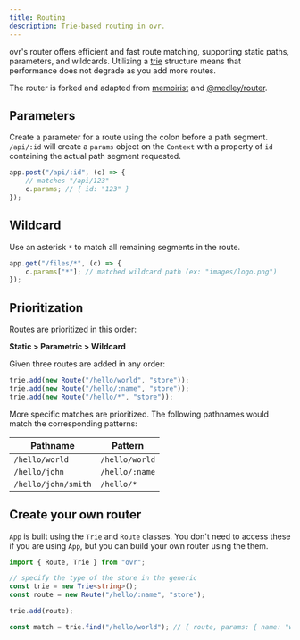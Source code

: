 ```yaml
---
title: Routing
description: Trie-based routing in ovr.
---
```


ovr's router offers efficient and fast route matching, supporting static paths, parameters, and wildcards. Utilizing a [trie](https://en.wikipedia.org/wiki/Radix_tree) structure means that performance does not degrade as you add more routes.

The router is forked and adapted from [memoirist](https://github.com/SaltyAom/memoirist) and [@medley/router](https://github.com/medleyjs/router).

## Parameters

Create a parameter for a route using the colon before a path segment. `/api/:id` will create a `params` object on the `Context` with a property of `id` containing the actual path segment requested.

```ts
app.post("/api/:id", (c) => {
	// matches "/api/123"
	c.params; // { id: "123" }
});
```

## Wildcard

Use an asterisk `*` to match all remaining segments in the route.

```ts
app.get("/files/*", (c) => {
	c.params["*"]; // matched wildcard path (ex: "images/logo.png")
});
```

## Prioritization

Routes are prioritized in this order:

**Static > Parametric > Wildcard**

Given three routes are added in any order:

```ts
trie.add(new Route("/hello/world", "store"));
trie.add(new Route("/hello/:name", "store"));
trie.add(new Route("/hello/*", "store"));
```

More specific matches are prioritized. The following pathnames would match the corresponding patterns:

| Pathname            | Pattern        |
| ------------------- | -------------- |
| `/hello/world`      | `/hello/world` |
| `/hello/john`       | `/hello/:name` |
| `/hello/john/smith` | `/hello/*`     |

## Create your own router

`App` is built using the `Trie` and `Route` classes. You don't need to access these if you are using `App`, but you can build your own router using the them.

```ts
import { Route, Trie } from "ovr";

// specify the type of the store in the generic
const trie = new Trie<string>();
const route = new Route("/hello/:name", "store");

trie.add(route);

const match = trie.find("/hello/world"); // { route, params: { name: "world" } }
```
